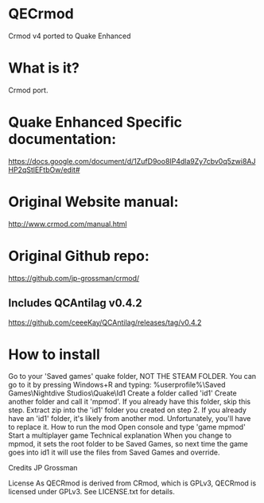 # QECrmod
Crmod v4 ported to Quake Enhanced

# What is it?

Crmod port.
# Quake Enhanced Specific documentation: 
https://docs.google.com/document/d/1ZufD9oo8IP4dla9Zy7cbv0q5zwi8AJHP2qStlEFtbOw/edit#   
# Original Website manual: 
http://www.crmod.com/manual.html        
# Original Github repo:
https://github.com/jp-grossman/crmod/

## Includes QCAntilag v0.4.2
https://github.com/ceeeKay/QCAntilag/releases/tag/v0.4.2

# How to install
Go to your 'Saved games' quake folder, NOT THE STEAM FOLDER. You can go to it by pressing Windows+R and typing: %userprofile%\Saved Games\Nightdive Studios\Quake\Id1
Create a folder called 'id1'
Create another folder and call it 'mpmod'. If you already have this folder, skip this step.
Extract zip into the 'id1' folder you created on step 2. If you already have an 'id1' folder, it's likely from another mod. Unfortunately, you'll have to replace it.
How to run the mod
Open console and type 'game mpmod'
Start a multiplayer game
Technical explanation
When you change to mpmod, it sets the root folder to be Saved Games, so next time the game goes into id1 it will use the files from Saved Games and override.


Credits
JP Grossman

License
As QECRmod is derived from CRmod, which is GPLv3, QECRmod is licensed under GPLv3.
See LICENSE.txt for details.
